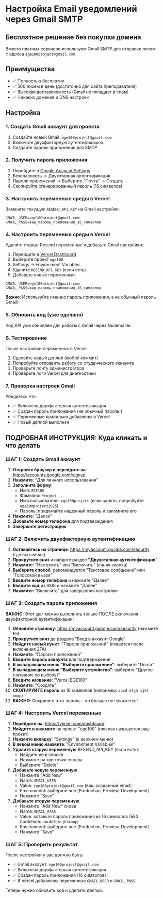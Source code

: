 # Настройка Email уведомлений через Gmail SMTP

## Бесплатное решение без покупки домена

Вместо платных сервисов используем Gmail SMTP для отправки писем с адреса `ege100project@gmail.com`.

## Преимущества
- ✅ Полностью бесплатно
- ✅ 500 писем в день (достаточно для сайта преподавателя)
- ✅ Высокая доставляемость (Gmail не попадает в спам)
- ✅ Никаких доменов и DNS настроек

## Настройка

### 1. Создать Gmail аккаунт для проекта

1. Создайте новый Gmail: `ege100project@gmail.com`
2. Включите двухфакторную аутентификацию
3. Создайте пароль приложения для SMTP

### 2. Получить пароль приложения

1. Перейдите в [Google Account Settings](https://myaccount.google.com/)
2. Безопасность → Двухэтапная аутентификация
3. Пароли приложений → Выберите "Почта" → Создать
4. Скопируйте сгенерированный пароль (16 символов)

### 3. Настроить переменные среды в Vercel

Замените текущую `RESEND_API_KEY` на Gmail настройки:

```
GMAIL_USER=ege100project@gmail.com
GMAIL_PASS=ваш_пароль_приложения_16_символов
```

### 4. Настроить переменные среды в Vercel

Удалите старые Resend переменные и добавьте Gmail настройки:

1. Перейдите в [Vercel Dashboard](https://vercel.com/dashboard)
2. Выберите проект `ege100`
3. Settings → Environment Variables
4. Удалите `RESEND_API_KEY` (если есть)
5. Добавьте новые переменные:

```
GMAIL_USER=ege100project@gmail.com
GMAIL_PASS=ваш_пароль_приложения_16_символов
```

**Важно**: Используйте именно пароль приложения, а не обычный пароль Gmail!

### 5. Обновить код (уже сделано)

Код API уже обновлен для работы с Gmail через Nodemailer.

### 6. Тестирование

После настройки переменных в Vercel:

1. Сделайте новый деплой (любой коммит)
2. Попробуйте отправить работу со студенческого аккаунта
3. Проверьте почту администратора
4. Проверьте логи Vercel для диагностики

### 7. Проверка настроек Gmail

Убедитесь что:
- ✅ Включена двухфакторная аутентификация
- ✅ Создан пароль приложения (не обычный пароль!)
- ✅ Переменные правильно добавлены в Vercel
- ✅ Новый деплой выполнен

## ПОДРОБНАЯ ИНСТРУКЦИЯ: Куда кликать и что делать

### ШАГ 1: Создать Gmail аккаунт

1. **Откройте браузер и перейдите на**: https://accounts.google.com/signup
2. **Нажмите**: "Для личного использования"
3. **Заполните форму**:
   - Имя: `EGE100`
   - Фамилия: `Project`  
   - Имя пользователя: `ege100project` (если занято, попробуйте `ege100project2025`)
   - Пароль: придумайте надежный пароль и запомните его
4. **Нажмите**: "Далее"
5. **Добавьте номер телефона** для подтверждения
6. **Завершите регистрацию**

### ШАГ 2: Включить двухфакторную аутентификацию

1. **Оставайтесь на странице**: https://myaccount.google.com/security (где вы сейчас)
2. **Прокрутите вниз** и найдите раздел **"Двухэтапная аутентификация"**
3. **Нажмите**: "Настроить" или "Включить" (синяя кнопка)
4. **Выберите способ**: рекомендуется "Текстовое сообщение" или "Голосовой вызов"
5. **Введите номер телефона** и нажмите "Далее"
6. **Введите код** из SMS и нажмите "Далее"
7. **Нажмите**: "Включить" для завершения настройки

### ШАГ 3: Создать пароль приложения

**ВАЖНО**: Этот шаг можно выполнить только ПОСЛЕ включения двухфакторной аутентификации!

1. **Обновите страницу**: https://myaccount.google.com/security (нажмите F5)
2. **Прокрутите вниз** до раздела "Вход в аккаунт Google"
3. **Найдите новый пункт**: "Пароли приложений" (появится после включения 2FA)
4. **Нажмите**: "Пароли приложений"
5. **Введите пароль аккаунта** для подтверждения
6. **В выпадающем меню "Выберите приложение"**: выберите "Почта"
7. **В выпадающем меню "Выберите устройство"**: выберите "Другое (название по выбору)"
8. **Введите название**: "Vercel EGE100"
9. **Нажмите**: "Создать"
10. **СКОПИРУЙТЕ пароль** из 16 символов (например: `abcd efgh ijkl mnop`)
11. **ВАЖНО**: Сохраните этот пароль - он больше не покажется!

### ШАГ 4: Настроить Vercel переменные

1. **Перейдите на**: https://vercel.com/dashboard
2. **Найдите и нажмите** на проект "ege100" (или как называется ваш проект)
3. **Нажмите вкладку**: "Settings" (в верхнем меню)
4. **В левом меню нажмите**: "Environment Variables"
5. **Удалите старую переменную** RESEND_API_KEY (если есть):
   - Найдите её в списке
   - Нажмите на три точки справа
   - Выберите "Delete"
6. **Добавьте новую переменную**:
   - Нажмите "Add New"
   - Name: `GMAIL_USER`
   - Value: `ege100project@gmail.com` (ваш созданный email)
   - Environment: выберите все (Production, Preview, Development)
   - Нажмите "Save"
7. **Добавьте вторую переменную**:
   - Нажмите "Add New" снова
   - Name: `GMAIL_PASS`  
   - Value: вставьте пароль приложения из 16 символов (БЕЗ пробелов: `abcdefghijklmnop`)
   - Environment: выберите все (Production, Preview, Development)
   - Нажмите "Save"

### ШАГ 5: Проверить результат

После настройки у вас должно быть:
- ✅ Gmail аккаунт: `ege100project@gmail.com`
- ✅ Включена двухфакторная аутентификация  
- ✅ Создан пароль приложения (16 символов)
- ✅ В Vercel добавлены переменные `GMAIL_USER` и `GMAIL_PASS`

Теперь нужно обновить код и сделать деплой.
